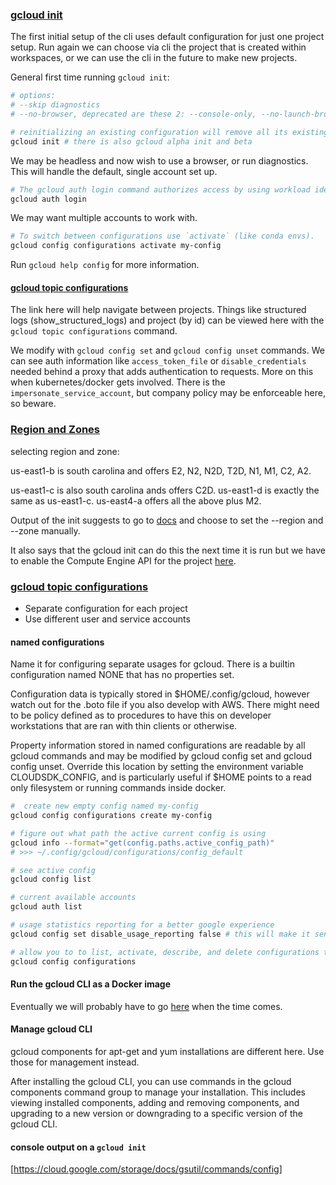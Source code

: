 ### [gcloud init](https://cloud.google.com/sdk/gcloud/reference/init)

The first initial setup of the cli uses default configuration for just one project setup. Run again we can choose via cli the project that is created within workspaces, or we can use the cli in the future to make new projects.

General first time running `gcloud init`:

```zsh
# options:
# --skip diagnostics
# --no-browser, deprecated are these 2: --console-only, --no-launch-browser

# reinitializing an existing configuration will remove all its existing properties!
gcloud init # there is also gcloud alpha init and beta 
```

We may be headless and now wish to use a browser, or run diagnostics. This will handle the default, single account set up. 

```zsh
# The gcloud auth login command authorizes access by using workload identity federation, which provides access to external workloads, or by using a service account key. This exposes potential security vulnerabilities.
gcloud auth login
```

We may want multiple accounts to work with.

```zsh
# To switch between configurations use `activate` (like conda envs).
gcloud config configurations activate my-config 
```

Run `gcloud help config` for more information.

#### [gcloud topic configurations](https://cloud.google.com/sdk/gcloud/reference/topic/configurations)

The link here will help navigate between projects. Things like structured logs (show_structured_logs) and project (by id) can be viewed here with the `gcloud topic configurations` command. 

We modify with `gcloud config set` and `gcloud config unset` commands. We can see auth information like `access_token_file` or `disable_credentials` needed behind a proxy that adds authentication to requests. More on this when kubernetes/docker gets involved. There is the `impersonate_service_account`, but company policy may be enforceable here, so beware.

### [Region and Zones](https://cloud.google.com/compute/docs/regions-zones)

selecting region and zone:

us-east1-b is south carolina and offers E2, N2, N2D, T2D, N1, M1, C2, A2.

us-east1-c is also south carolina ands offers C2D. us-east1-d is exactly the same as us-east1-c. us-east4-a offers all the above plus M2.

Output of the init suggests to go to [docs](https://cloud.google.com/compute/docs/gcloud-compute) and choose to set the --region and --zone manually. 

It also says that the gcloud init can do this the next time it is run but we have to enable the Compute Engine API for the project [here](https://console.developers.google.com/apis).

### [gcloud topic configurations](https://cloud.google.com/sdk/gcloud/reference/topic/configurations) 

- Separate configuration for each project
- Use different user and service accounts

#### named configurations

Name it for configuring separate usages for gcloud. There is a builtin configuration named NONE that has no properties set.

Configuration data is typically stored in $HOME/.config/gcloud, however watch out for the .boto file if you also develop with AWS. There might need to be policy defined as to procedures to have this on developer workstations that are ran with thin clients or otherwise.

Property information stored in named configurations are readable by all gcloud commands and may be modified by gcloud config set and gcloud config unset. Override this location by setting the environment variable CLOUDSDK_CONFIG, and is particularly useful if $HOME points to a read only filesystem or running commands inside docker.

```zsh
#  create new empty config named my-config
gcloud config configurations create my-config

# figure out what path the active current config is using
gcloud info --format="get(config.paths.active_config_path)"
# >>> ~/.config/gcloud/configurations/config_default

# see active config
gcloud config list

# current available accounts
gcloud auth list

# usage statistics reporting for a better google experience
gcloud config set disable_usage_reporting false # this will make it send to google

# allow you to to list, activate, describe, and delete configurations that may or may not be active.
gcloud config configurations 

```

#### Run the gcloud CLI as a Docker image

Eventually we will probably have to go [here](https://cloud.google.com/sdk/docs/downloads-docker) when the time comes.

#### Manage gcloud CLI

gcloud components for apt-get and yum installations are different here. Use those for management instead.

After installing the gcloud CLI, you can use commands in the gcloud components command group to manage your installation. This includes viewing installed components, adding and removing components, and upgrading to a new version or downgrading to a specific version of the gcloud CLI.

#### console output on a `gcloud init`

[https://cloud.google.com/storage/docs/gsutil/commands/config]

